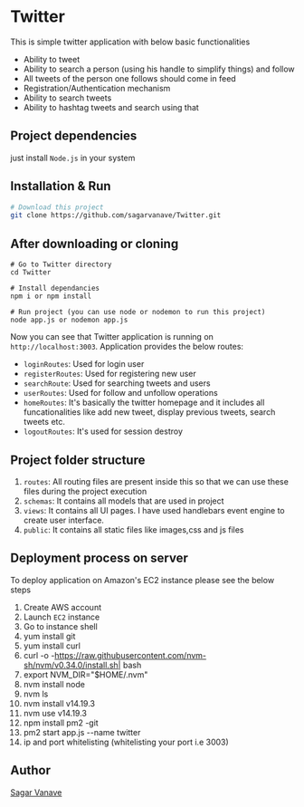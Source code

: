 # Twitter

This is simple twitter application with below basic functionalities


* Ability to tweet
* Ability to search a person (using his handle to simplify things) and follow
* All tweets of the person one follows should come in feed
* Registration/Authentication mechanism
* Ability to search tweets
* Ability to hashtag tweets and search using that

## Project dependencies
just install `Node.js` in your system

## Installation & Run
```bash
# Download this project
git clone https://github.com/sagarvanave/Twitter.git
```

## After downloading or cloning

```shell
# Go to Twitter directory
cd Twitter

# Install dependancies
npm i or npm install

# Run project (you can use node or nodemon to run this project)
node app.js or nodemon app.js

```

Now you can see that Twitter application is running on `http://localhost:3003`. Application provides the below routes:

* `loginRoutes`: Used for login user
* `registerRoutes`: Used for registering new user
* `searchRoute`: Used for searching tweets and users
* `userRoutes`: Used for follow and unfollow operations
* `homeRoutes`: It's basically the twitter homepage and it includes all funcationalities like add new tweet, display previous tweets, search tweets etc.
* `logoutRoutes`: It's used for session destroy

## Project folder structure

1. `routes`: All routing files are present inside this so that we can use these files during the project execution
2. `schemas`: It contains all models that are used in project
3. `views`: It contains all UI pages. I have used handlebars event engine to create user interface.  
4. `public`: It contains all static files like images,css and js files

## Deployment process on server

To deploy application on Amazon's EC2 instance please see the below steps

1. Create AWS account
2. Launch `EC2` instance
3. Go to instance shell
4. yum install git
5. yum install curl
6. curl -o -https://raw.githubusercontent.com/nvm-sh/nvm/v0.34.0/install.sh| bash
7. export NVM_DIR="$HOME/.nvm"
8. nvm install node
9. nvm ls 
10. nvm install v14.19.3
11. nvm use v14.19.3
13. npm install pm2 -git
14. pm2 start app.js --name twitter
15. ip and port whitelisting (whitelisting your port i.e 3003)


## Author

[Sagar Vanave](https://www.linkedin.com/in/sagar-vanave-0934a8b9/)
